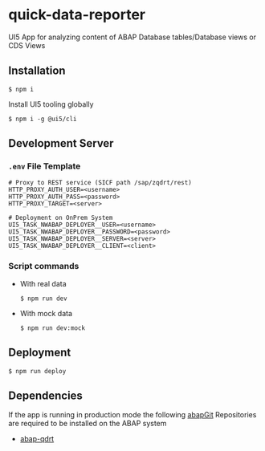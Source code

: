 # quick-data-reporter

UI5 App for analyzing content of ABAP Database tables/Database views or CDS Views

## Installation
```
$ npm i
```
Install UI5 tooling globally
```
$ npm i -g @ui5/cli
```

## Development Server
### `.env` File Template
```env
# Proxy to REST service (SICF path /sap/zqdrt/rest)
HTTP_PROXY_AUTH_USER=<username>
HTTP_PROXY_AUTH_PASS=<password>
HTTP_PROXY_TARGET=<server>

# Deployment on OnPrem System
UI5_TASK_NWABAP_DEPLOYER__USER=<username>
UI5_TASK_NWABAP_DEPLOYER__PASSWORD=<password>
UI5_TASK_NWABAP_DEPLOYER__SERVER=<server>
UI5_TASK_NWABAP_DEPLOYER__CLIENT=<client>
```

### Script commands
- With real data   
  ```
  $ npm run dev
  ```
- With mock data  
  ```
  $ npm run dev:mock
  ```

## Deployment
```
$ npm run deploy
```

## Dependencies
If the app is running in production mode the following [abapGit](https://github.com/abapGit/abapGit) Repositories are required to be installed on the ABAP system 

- [abap-qdrt](https://github.com/stockbal/abap-qdrt)
